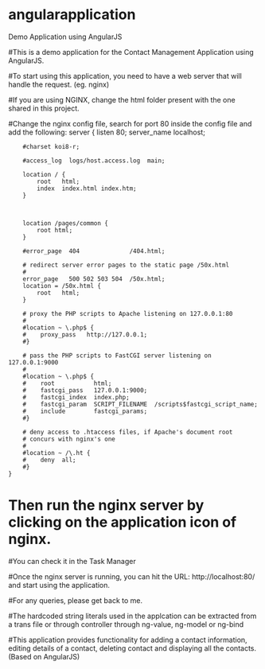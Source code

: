 # angularapplication
Demo Application using AngularJS 

#This is a demo application for the Contact Management Application using AngularJS.

#To start using this application, you need to have a web server that will handle the request. (eg. nginx)

#If you are using NGINX, change the html folder present with the one shared in this project.

#Change the nginx config file, search for port 80 inside the config file and add the following:
server {
        listen       80;
        server_name  localhost;

        #charset koi8-r;

        #access_log  logs/host.access.log  main;

        location / {
            root   html;
            index  index.html index.htm;
        }
		
		
		
		location /pages/common {
			root html;
		}

        #error_page  404              /404.html;

        # redirect server error pages to the static page /50x.html
        #
        error_page   500 502 503 504  /50x.html;
        location = /50x.html {
            root   html;
        }

        # proxy the PHP scripts to Apache listening on 127.0.0.1:80
        #
        #location ~ \.php$ {
        #    proxy_pass   http://127.0.0.1;
        #}

        # pass the PHP scripts to FastCGI server listening on 127.0.0.1:9000
        #
        #location ~ \.php$ {
        #    root           html;
        #    fastcgi_pass   127.0.0.1:9000;
        #    fastcgi_index  index.php;
        #    fastcgi_param  SCRIPT_FILENAME  /scripts$fastcgi_script_name;
        #    include        fastcgi_params;
        #}

        # deny access to .htaccess files, if Apache's document root
        # concurs with nginx's one
        #
        #location ~ /\.ht {
        #    deny  all;
        #}
    }
	
	
	
	
	
	
	
# Then run the nginx server by clicking on the application icon of nginx.

#You can check it in the Task Manager

#Once the nginx server is running, you can hit the URL: http://localhost:80/ and start using the application.

#For any queries, please get back to me.

#The hardcoded string literals used in the applcation can be extracted from a trans file or through controller through ng-value, ng-model or ng-bind

#This application provides functionality for adding a contact information, editing details of a contact, deleting contact and displaying all the contacts.(Based on AngularJS)
